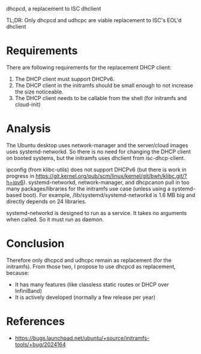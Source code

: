 dhcpcd, a replacement to ISC dhclient

TL;DR: Only dhcpcd and udhcpc are viable replacement to ISC's EOL'd dhclient

Requirements
============

There are following requirements for the replacement DHCP client:

1. The DHCP client must support DHCPv6.
2. The DHCP client in the initramfs should be small enough to not increase the size noticeable.
3. The DHCP client needs to be callable from the shell (for initramfs and cloud-init)

Analysis
========

The Ubuntu desktop uses network-manager and the server/cloud images uses systemd-networkd. So there is no need for changing the DHCP client on booted systems, but the initramfs uses dhclient from isc-dhcp-client.

ipconfig (from klibc-utils) does not support DHCPv6 (but there is work in progress in https://git.kernel.org/pub/scm/linux/kernel/git/bwh/klibc.git/?h=ipv6). systemd-networkd, network-manager, and dhcpcanon pull in too many packages/libraries for the initramfs use case (unless using a systemd-based boot). For example, /lib/systemd/systemd-networkd is 1.6 MB big and directly depends on 24 libraries.

systemd-networkd is designed to run as a service. It takes no arguments when called. So it must run as daemon.

Conclusion
==========

Therefore only dhcpcd and udhcpc remain as replacement (for the initramfs). From those two, I propose to use dhcpcd as replacement, because:

* It has many features (like classless static routes or DHCP over InfiniBand)
* It is actively developed (normally a few release per year)


References
==========

* https://bugs.launchpad.net/ubuntu/+source/initramfs-tools/+bug/2024164
